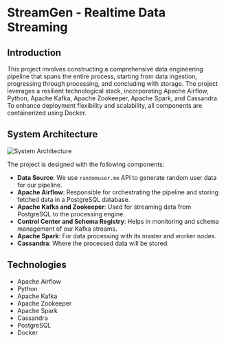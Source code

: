 # StreamGen - Realtime Data Streaming

## Introduction

This project involves constructing a comprehensive data engineering pipeline that spans the entire process, starting from data ingestion, progressing through processing, and concluding with storage. The project leverages a resilient technological stack, incorporating Apache Airflow, Python, Apache Kafka, Apache Zookeeper, Apache Spark, and Cassandra. To enhance deployment flexibility and scalability, all components are containerized using Docker.

## System Architecture

![System Architecture]()

The project is designed with the following components:

- **Data Source**: We use `randomuser.me` API to generate random user data for our pipeline.
- **Apache Airflow**: Responsible for orchestrating the pipeline and storing fetched data in a PostgreSQL database.
- **Apache Kafka and Zookeeper**: Used for streaming data from PostgreSQL to the processing engine.
- **Control Center and Schema Registry**: Helps in monitoring and schema management of our Kafka streams.
- **Apache Spark**: For data processing with its master and worker nodes.
- **Cassandra**: Where the processed data will be stored.

## Technologies

- Apache Airflow
- Python
- Apache Kafka
- Apache Zookeeper
- Apache Spark
- Cassandra
- PostgreSQL
- Docker
